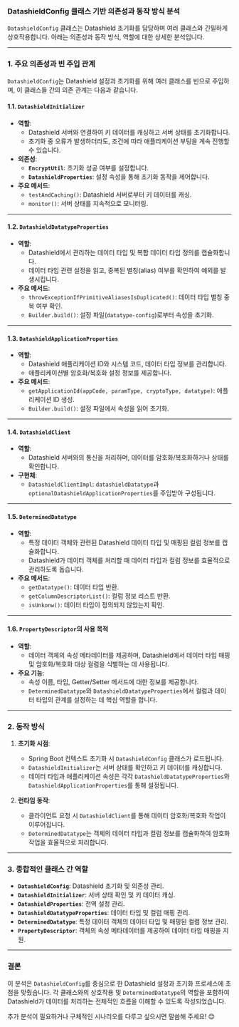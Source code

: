 ### **DatashieldConfig 클래스 기반 의존성과 동작 방식 분석**

`DatashieldConfig` 클래스는 Datashield 초기화를 담당하며 여러 클래스와 긴밀하게 상호작용합니다. 아래는 의존성과 동작 방식, 역할에 대한 상세한 분석입니다.

---

### **1. 주요 의존성과 빈 주입 관계**
`DatashieldConfig`는 Datashield 설정과 초기화를 위해 여러 클래스를 빈으로 주입하며, 이 클래스들 간의 의존 관계는 다음과 같습니다.

#### 1.1. **`DatashieldInitializer`**
- **역할**:
  - Datashield 서버와 연결하여 키 데이터를 캐싱하고 서버 상태를 초기화합니다.
  - 초기화 중 오류가 발생하더라도, 조건에 따라 애플리케이션 부팅을 계속 진행할 수 있습니다.
- **의존성**:
  - **`EncryptUtil`**: 초기화 성공 여부를 설정합니다.
  - **`DatashieldProperties`**: 설정 속성을 통해 초기화 동작을 제어합니다.
- **주요 메서드**:
  - `testAndCaching()`: Datashield 서버로부터 키 데이터를 캐싱.
  - `monitor()`: 서버 상태를 지속적으로 모니터링.

---

#### 1.2. **`DatashieldDatatypeProperties`**
- **역할**:
  - Datashield에서 관리하는 데이터 타입 및 복합 데이터 타입 정의를 캡슐화합니다.
  - 데이터 타입 관련 설정을 읽고, 중복된 별칭(alias) 여부를 확인하여 예외를 발생시킵니다.
- **주요 메서드**:
  - `throwExceptionIfPrimitiveAliasesIsDuplicated()`: 데이터 타입 별칭 중복 여부 확인.
  - `Builder.build()`: 설정 파일(`datatype-config`)로부터 속성을 초기화.

---

#### 1.3. **`DatashieldApplicationProperties`**
- **역할**:
  - Datashield 애플리케이션 ID와 시스템 코드, 데이터 타입 정보를 관리합니다.
  - 애플리케이션별 암호화/복호화 설정 정보를 제공합니다.
- **주요 메서드**:
  - `getApplicationId(appCode, paramType, cryptoType, datatype)`: 애플리케이션 ID 생성.
  - `Builder.build()`: 설정 파일에서 속성을 읽어 초기화.

---

#### 1.4. **`DatashieldClient`**
- **역할**:
  - Datashield 서버와의 통신을 처리하며, 데이터를 암호화/복호화하거나 상태를 확인합니다.
- **구현체**:
  - `DatashieldClientImpl`: `datashieldDatatype`과 `optionalDatashieldApplicationProperties`를 주입받아 구성됩니다.

---

#### 1.5. **`DeterminedDatatype`**
- **역할**:
  - 특정 데이터 객체와 관련된 Datashield 데이터 타입 및 매핑된 컬럼 정보를 캡슐화합니다.
  - Datashield가 데이터 객체를 처리할 때 데이터 타입과 컬럼 정보를 효율적으로 관리하도록 돕습니다.
- **주요 메서드**:
  - `getDatatype()`: 데이터 타입 반환.
  - `getColumnDescriptorList()`: 컬럼 정보 리스트 반환.
  - `isUnkonw()`: 데이터 타입이 정의되지 않았는지 확인.

---

#### 1.6. **`PropertyDescriptor`의 사용 목적**
- **역할**:
  - 데이터 객체의 속성 메타데이터를 제공하며, Datashield에서 데이터 타입 매핑 및 암호화/복호화 대상 컬럼을 식별하는 데 사용됩니다.
- **주요 기능**:
  - 속성 이름, 타입, Getter/Setter 메서드에 대한 정보를 제공합니다.
  - `DeterminedDatatype`와 `DatashieldDatatypeProperties`에서 컬럼과 데이터 타입의 관계를 설정하는 데 핵심 역할을 합니다.

---

### **2. 동작 방식**
1. **초기화 시점**:
   - Spring Boot 컨텍스트 초기화 시 `DatashieldConfig` 클래스가 로드됩니다.
   - `DatashieldInitializer`는 서버 상태를 확인하고 키 데이터를 캐싱합니다.
   - 데이터 타입과 애플리케이션 속성은 각각 `DatashieldDatatypeProperties`와 `DatashieldApplicationProperties`를 통해 설정됩니다.

2. **런타임 동작**:
   - 클라이언트 요청 시 `DatashieldClient`를 통해 데이터 암호화/복호화 작업이 이루어집니다.
   - `DeterminedDatatype`는 객체의 데이터 타입과 컬럼 정보를 캡슐화하여 암호화 작업을 효율적으로 처리합니다.

---

### **3. 종합적인 클래스 간 역할**
- **`DatashieldConfig`**: Datashield 초기화 및 의존성 관리.
- **`DatashieldInitializer`**: 서버 상태 확인 및 키 데이터 캐싱.
- **`DatashieldProperties`**: 전역 설정 관리.
- **`DatashieldDatatypeProperties`**: 데이터 타입 및 컬럼 매핑 관리.
- **`DeterminedDatatype`**: 특정 데이터 객체의 데이터 타입 및 매핑된 컬럼 정보 관리.
- **`PropertyDescriptor`**: 객체의 속성 메타데이터를 제공하여 데이터 타입 매핑을 지원.

---

### **결론**
이 분석은 `DatashieldConfig`를 중심으로 한 Datashield 설정과 초기화 프로세스에 초점을 맞췄습니다. 각 클래스와의 상호작용 및 `DeterminedDatatype`의 역할을 포함하여 Datashield가 데이터를 처리하는 전체적인 흐름을 이해할 수 있도록 작성되었습니다.

추가 분석이 필요하거나 구체적인 시나리오를 다루고 싶으시면 말씀해 주세요! 😊
